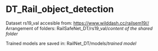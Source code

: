 # DT_Rail_object_detection

Dataset rs19_val accesible from: https://www.wilddash.cc/railsem19//
Arrangement of folders: RailSafeNet_DT/rs19_val/*content of the shared folder*

Trained models are saved in: RailNet_DT/models/*trained model*
